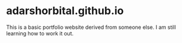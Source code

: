 # adarshorbital.github.io

This is a basic portfolio website derived from someone else. I am still learning how to work it out. 
